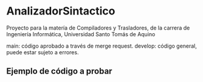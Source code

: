 # AnalizadorSintactico
Proyecto para la matería de Compiladores y Trasladores, de la carrera de Ingeniería Informática, Universidad Santo Tomás de Aquino

main: código aprobado a través de merge request.
develop: código general, puede estar sujeto a errores.

## Ejemplo de código a probar

